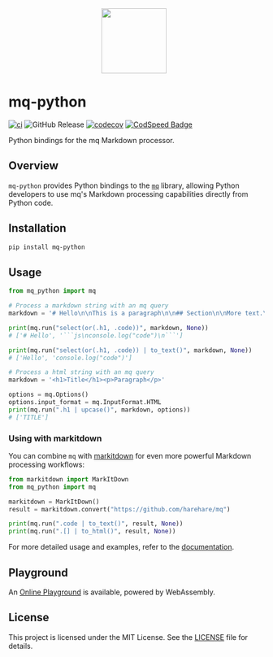 <div align="center">
    <img src="https://mqlang.org/assets/logo.svg" style="width: 128px; height: 128px; margin-right: 10px;"/>
</div>

# mq-python

[![ci](https://github.com/harehare/mq/actions/workflows/ci.yml/badge.svg)](https://github.com/harehare/mq/actions/workflows/ci.yml)
![GitHub Release](https://img.shields.io/github/v/release/harehare/mq)
[![codecov](https://codecov.io/gh/harehare/mq/graph/badge.svg?token=E4UD7Q9NC3)](https://codecov.io/gh/harehare/mq)
[![CodSpeed Badge](https://img.shields.io/endpoint?url=https://codspeed.io/badge.json)](https://codspeed.io/harehare/mq)

Python bindings for the mq Markdown processor.

## Overview

`mq-python` provides Python bindings to the [`mq`](https://github.com/harehare/mq) library, allowing Python developers to use mq's Markdown processing capabilities directly from Python code.

## Installation

```bash
pip install mq-python
```

## Usage

````python
from mq_python import mq

# Process a markdown string with an mq query
markdown = '# Hello\n\nThis is a paragraph\n\n## Section\n\nMore text.\n\n```js\nconsole.log("code")\n```'

print(mq.run("select(or(.h1, .code))", markdown, None))
# ['# Hello', '```js\nconsole.log("code")\n```']

print(mq.run("select(or(.h1, .code)) | to_text()", markdown, None))
# ['Hello', 'console.log("code")']

# Process a html string with an mq query
markdown = '<h1>Title</h1><p>Paragraph</p>'

options = mq.Options()
options.input_format = mq.InputFormat.HTML
print(mq.run(".h1 | upcase()", markdown, options))
# ['TITLE']
````

### Using with markitdown

You can combine `mq` with [markitdown](https://github.com/microsoft/markitdown) for even more powerful Markdown processing workflows:

```python
from markitdown import MarkItDown
from mq_python import mq

markitdown = MarkItDown()
result = markitdown.convert("https://github.com/harehare/mq")

print(mq.run(".code | to_text()", result, None))
print(mq.run(".[] | to_html()", result, None))
```

For more detailed usage and examples, refer to the [documentation](https://mqlang.org/book/).

## Playground

An [Online Playground](https://mqlang.org/playground) is available, powered by WebAssembly.

## License

This project is licensed under the MIT License. See the [LICENSE](LICENSE) file for details.
